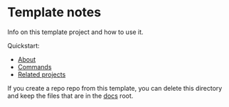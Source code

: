 # Template notes

Info on this template project and how to use it.

Quickstart:

- [About](about.md)
- [Commands](commands.md)
- [Related projects](related-projects.md)

If you create a repo repo from this template, you can delete this directory and keep the files that are in the [docs](/docs/) root.
